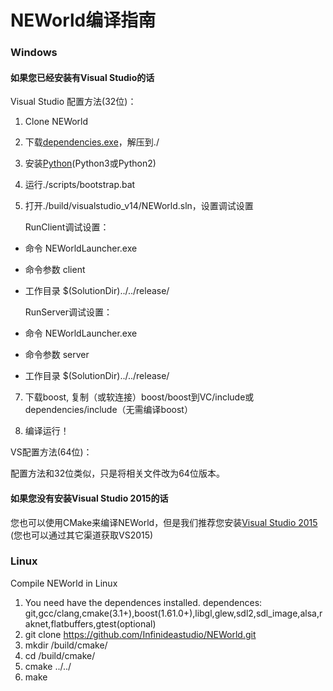 # NEWorld编译指南

### Windows

#### 如果您已经安装有Visual Studio的话

Visual Studio 配置方法(32位)：

1. Clone NEWorld

2. 下载[dependencies.exe](https://raw.githubusercontent.com/Infinideastudio/NEWorld-binaries/master/dependencies.exe)，解压到./

3. 安装[Python](https://www.python.org/downloads/)(Python3或Python2)

4. 运行./scripts/bootstrap.bat

5. 打开./build/visualstudio_v14/NEWorld.sln，设置调试设置

   RunClient调试设置：

-  命令 NEWorldLauncher.exe

-  命令参数 client

-  工作目录 $(SolutionDir)../../release/

    RunServer调试设置：

-  命令 NEWorldLauncher.exe

-  命令参数 server

-  工作目录 $(SolutionDir)../../release/

7. 下载boost, 复制（或软连接）boost/boost到VC/include或dependencies/include（无需编译boost）

8. 编译运行！


VS配置方法(64位)：

配置方法和32位类似，只是将相关文件改为64位版本。

#### 如果您没有安装Visual Studio 2015的话

您也可以使用CMake来编译NEWorld，但是我们推荐您安装[Visual Studio 2015](https://go.microsoft.com/fwlink/?LinkId=691978&clcid=0x407) (您也可以通过其它渠道获取VS2015)

### Linux

Compile NEWorld in Linux

1. You need have the dependences installed.
   dependences: git,gcc/clang,cmake(3.1+),boost(1.61.0+),libgl,glew,sdl2,sdl_image,alsa,raknet,flatbuffers,gtest(optional)
2. git clone https://github.com/Infinideastudio/NEWorld.git
3. mkdir /build/cmake/
4. cd /build/cmake/
5. cmake ../../
6. make
